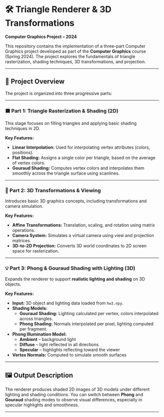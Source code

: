 # 🛠️ Triangle Renderer & 3D Transformations  
**Computer Graphics Project – 2024**

This repository contains the implementation of a three-part Computer Graphics project developed as part of the **Computer Graphics** course (Spring 2024). The project explores the fundamentals of triangle rasterization, shading techniques, 3D transformations, and projection.

---

## 📁 Project Overview

The project is organized into three progressive parts:

---

### 🟦 Part 1: Triangle Rasterization & Shading (2D)

This stage focuses on filling triangles and applying basic shading techniques in 2D.

**Key Features:**
- **Linear Interpolation:** Used for interpolating vertex attributes (colors, positions).
- **Flat Shading:** Assigns a single color per triangle, based on the average of vertex colors.
- **Gouraud Shading:** Computes vertex colors and interpolates them smoothly across the triangle surface using scanlines.

---

### 🧭 Part 2: 3D Transformations & Viewing

Introduces basic 3D graphics concepts, including transformations and camera simulation.

**Key Features:**
- **Affine Transformations:** Translation, scaling, and rotation using matrix operations.
- **Camera System:** Simulates a virtual camera using view and projection matrices.
- **3D-to-2D Projection:** Converts 3D world coordinates to 2D screen space for rasterization.

---

### 💡 Part 3: Phong & Gouraud Shading with Lighting (3D)

Expands the renderer to support **realistic lighting and shading** on 3D objects.

**Key Features:**
- **Input:** 3D object and lighting data loaded from `hw3.npy`.
- **Shading Models:**
  - **Gouraud Shading:** Lighting calculated per vertex, colors interpolated across triangles.
  - **Phong Shading:** Normals interpolated per pixel, lighting computed per fragment.
- **Phong Illumination Model:**
  - **Ambient** – background light
  - **Diffuse** – light reflected in all directions
  - **Specular** – highlights reflecting toward the viewer
- **Vertex Normals:** Computed to simulate smooth surfaces

---

## 🖼️ Output Description

The renderer produces shaded 2D images of 3D models under different lighting and shading conditions. You can switch between **Phong** and **Gouraud** shading modes to observe visual differences, especially in specular highlights and smoothness.

---
